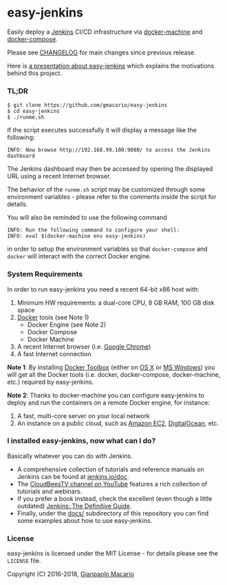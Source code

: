 # easy-jenkins

Easily deploy a [Jenkins](https://jenkins-ci.org/) CI/CD infrastructure via [docker-machine](https://www.docker.com/docker-machine) and [docker-compose](https://www.docker.com/docker-compose).

Please see [CHANGELOG](CHANGELOG.md) for main changes since previous release.

Here is [a presentation about easy-jenkins](http://gmacario.github.io/images/easybuild-torinotech-2016-04-01.pdf) which explains the motivations behind this project.

### TL;DR

```
$ git clone https://github.com/gmacario/easy-jenkins
$ cd easy-jenkins
$ ./runme.sh
```

If the script executes successfully it will display a message like the following:

```
INFO: Now browse http://192.168.99.100:9080/ to access the Jenkins dashboard
```

The Jenkins dashboard may then be accessed by opening the displayed URL using a recent Internet browser.

The behavior of the `runme.sh` script may be customized through some environment variables - please refer to the comments inside the script for details.

You will also be reminded to use the following command

```
INFO: Run the following command to configure your shell:
INFO: eval $(docker-machine env easy-jenkins)
```

in order to setup the environment variables so that `docker-compose` and `docker` will interact with the correct Docker engine.

### System Requirements

In order to run easy-jenkins you need a recent 64-bit x86 host with: 

1. Minimum HW requirements: a dual-core CPU, 8 GB RAM, 100 GB disk space
2. [Docker](https://www.docker.com/) tools (see Note 1)
   * Docker Engine (see Note 2)
   * Docker Compose
   * Docker Machine
5. A recent Internet browser (i.e. [Google Chrome](https://www.google.com/chrome/))
6. A fast Internet connection

**Note 1**: By installing [Docker Toolbox](https://docs.docker.com/toolbox/) (either on [OS X](http://www.apple.com/osx/) or [MS Windows](http://www.microsoft.com/en-us/windows)) you will get all the Docker tools (i.e. docker, docker-compose, docker-machine, etc.) required by easy-jenkins.

**Note 2**: Thanks to docker-machine you can configure easy-jenkins to deploy and run the containers on a remote Docker engine, for instance:

1. A fast, multi-core server on your local network
2. An instance on a public cloud, such as [Amazon EC2](https://aws.amazon.com/it/ec2/), [DigitalOcean](https://www.digitalocean.com/), etc.

### I installed easy-jenkins, now what can I do?

Basically whatever you can do with Jenkins.

* A comprehensive collection of tutorials and reference manuals on Jenkins can be found at [jenkins.io/doc][1].
* The [CloudBeesTV channel on YouTube][2] features a rich collection of tutorials and webinars.
* If you prefer a book instead, check the excellent (even though a little outdated) [Jenkins: The Definitive Guide][3].
* Finally, under the [docs/][4] subdirectory of this repository you can find some examples about how to use easy-jenkins.

[1]: https://jenkins.io/doc/
[2]: https://www.youtube.com/user/CloudBeesTV
[3]: http://www.wakaleo.com/books/jenkins-the-definitive-guide
[4]: docs

### License

easy-jenkins is licensed under the MIT License - for details please see the `LICENSE` file.

Copyright (C) 2016-2018, [Gianpaolo Macario](http://gmacario.github.io/)
